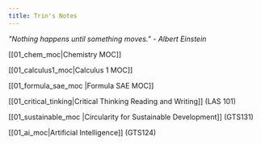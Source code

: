 ```yaml
---
title: Trin's Notes
---
```

*"Nothing happens until something moves." - Albert Einstein*

[[01_chem_moc|Chemistry MOC]]

[[01_calculus1_moc|Calculus 1 MOC]]

[[01_formula_sae_moc |Formula SAE MOC]]

[[01_critical_tinking|Critical Thinking Reading and Writing]] (LAS 101)

[[01_sustainable_moc |Circularity for Sustainable Development]] (GTS131)

[[01_ai_moc|Artificial Intelligence]] (GTS124)